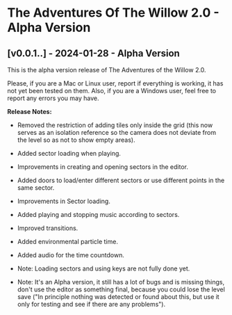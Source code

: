 # The Adventures Of The Willow 2.0 - Alpha Version

## [v0.0.1..] - 2024-01-28 - Alpha Version

   This is the alpha version release of The Adventures of the Willow 2.0.
  
  Please, if you are a Mac or Linux user, report if everything is working, it has not yet been tested on them. Also, if you are a Windows user, feel free to report any errors you may have.
  
  **Release Notes:**
  - Removed the restriction of adding tiles only inside the grid (this now serves as an isolation reference so the camera does not deviate from the level so as not to show empty areas).
  - Added sector loading when playing.
  - Improvements in creating and opening sectors in the editor.
  - Added doors to load/enter different sectors or use different points in the same sector.
  - Improvements in Sector loading.
  - Added playing and stopping music according to sectors.
  - Improved transitions.
  - Added environmental particle time.
  - Added audio for the time countdown.
  
  - Note: Loading sectors and using keys are not fully done yet.
  - Note: It's an Alpha version, it still has a lot of bugs and is missing things, don't use the editor as something final, because you could lose the level save ("In principle nothing was detected or found about this, but use it only for testing and see if there are any problems").


